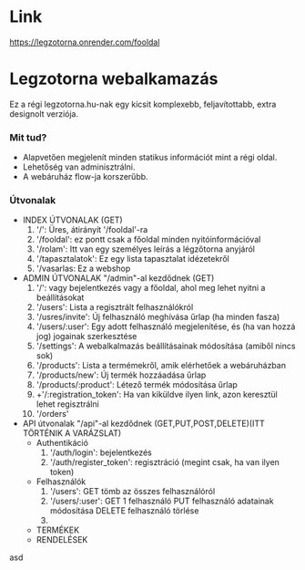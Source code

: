 # Link
https://legzotorna.onrender.com/fooldal


# Legzotorna webalkamazás #

Ez a régi legzotorna.hu-nak egy kicsit komplexebb, feljavítottabb, extra designolt verziója.

### Mit tud? ###

* Alapvetően megjelenít minden statikus információt mint a régi oldal.
* Lehetőség van adminisztrálni.
* A webáruház flow-ja korszerűbb.

### Útvonalak ###

* INDEX ÚTVONALAK (GET)
    1. '/': Üres, átirányít '/fooldal'-ra
    2. '/fooldal': ez pontt csak a főoldal minden nyitóinformációval
    3. '/rolam': Itt van egy személyes leírás a légzőtorna anyjáról
    4. '/tapasztalatok': Ez egy lista tapasztalat idézetekről
    5. '/vasarlas: Ez a webshop
* ADMIN ÚTVONALAK "/admin"-al kezdődnek (GET)
    1. '/': vagy bejelentkezés vagy a főoldal, ahol meg lehet nyitni a beállításokat
    2. '/users': Lista a regisztrált felhasználókról
    3. '/usres/invite': Új felhasználó meghívása űrlap (ha minden fasza)
    4. '/users/:user': Egy adott felhasználó megjelenítése, és (ha van hozzá jog) jogainak szerkesztése
    5. '/settings': A webalkalmazás beállításainak módosítása (amiből nincs sok)
    6. '/products': Lista a termémekről, amik elérhetőek a webáruházban
    7. '/products/new': Új termék hozzáadása űrlap
    8. '/products/:product': Létező termék módosítása űrlap
    9. +'/:registration_token': Ha van kiküldve ilyen link, azon keresztül lehet regisztrálni
    10. '/orders'
* API útvonalak "/api"-al kezdődnek (GET,PUT,POST,DELETE)(ITT TÖRTÉNIK A VARÁZSLAT)
    * Authentikáció
        1. '/auth/login': bejelentkezés
        2. '/auth/register_token': regisztráció (megint csak, ha van ilyen token)
    * Felhasználók
        1. '/users': GET tömb az összes felhasználóról
        2. '/users/:user': GET 1 felhasználó PUT felhasználó adatainak módosítása DELETE felhasználó törlése
        3.
    * TERMÉKEK
    * RENDELÉSEK









asd
